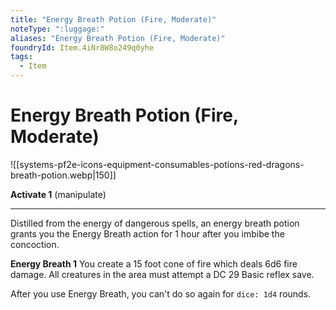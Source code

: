 ```yaml
---
title: "Energy Breath Potion (Fire, Moderate)"
noteType: ":luggage:"
aliases: "Energy Breath Potion (Fire, Moderate)"
foundryId: Item.4iNr8W8o249q0yhe
tags:
  - Item
---
```


# Energy Breath Potion (Fire, Moderate)
![[systems-pf2e-icons-equipment-consumables-potions-red-dragons-breath-potion.webp|150]]

**Activate 1** (manipulate)

* * *

Distilled from the energy of dangerous spells, an energy breath potion grants you the Energy Breath action for 1 hour after you imbibe the concoction.

**Energy Breath 1** You create a 15 foot cone of fire which deals 6d6 fire damage. All creatures in the area must attempt a DC 29 Basic reflex save.

After you use Energy Breath, you can't do so again for `dice: 1d4` rounds.
